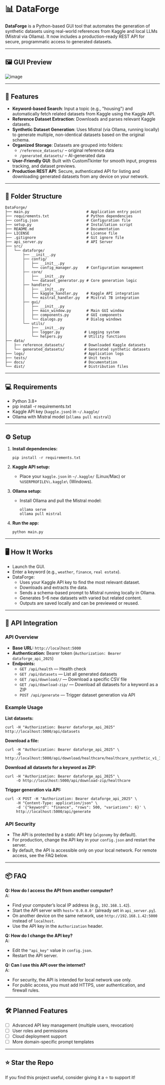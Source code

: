 # 📊 DataForge

**DataForge** is a Python-based GUI tool that automates the generation of synthetic datasets using real-world references from Kaggle and local LLMs (Mistral via Ollama). It now includes a production-ready REST API for secure, programmatic access to generated datasets.

---

## 🖼️ GUI Preview
![image](https://github.com/user-attachments/assets/19dad03b-19e0-4818-8e96-34ca87293b2f)

---

## 🚀 Features

- **Keyword-based Search**: Input a topic (e.g., "housing") and automatically fetch related datasets from Kaggle using the Kaggle API.
- **Reference Dataset Extraction**: Downloads and parses relevant Kaggle datasets.
- **Synthetic Dataset Generation**: Uses Mistral (via Ollama, running locally) to generate multiple, non-identical datasets based on the original schema.
- **Organized Storage**: Datasets are grouped into folders:
  - `/reference_datasets/` – original reference data
  - `/generated_datasets/` – AI-generated data
- **User-Friendly GUI**: Built with CustomTkinter for smooth input, progress tracking, and dataset previews.
- **Production REST API**: Secure, authenticated API for listing and downloading generated datasets from any device on your network.

---

## 📁 Folder Structure

```
DataForge/
├── main.py                          # Application entry point
├── requirements.txt                 # Python dependencies
├── config.json                      # Configuration file
├── setup.py                         # Installation script
├── README.md                        # Documentation
├── LICENSE                          # License file
├── .gitignore                       # Git ignore file
├── api_server.py                    # API Server
├── src/
│   └── dataforge/
│       ├── __init__.py
│       ├── config/
│       │   ├── __init__.py
│       │   └── config_manager.py    # Configuration management
│       ├── core/
│       │   ├── __init__.py
│       │   └── dataset_generator.py # Core generation logic
│       ├── handlers/
│       │   ├── __init__.py
│       │   ├── kaggle_handler.py    # Kaggle API integration
│       │   └── mistral_handler.py   # Mistral 7B integration
│       ├── gui/
│       │   ├── __init__.py
│       │   ├── main_window.py       # Main GUI window
│       │   ├── components.py        # GUI components
│       │   └── dialogs.py           # Dialog windows
│       └── utils/
│           ├── __init__.py
│           ├── logger.py           # Logging system
│           └── helpers.py          # Utility functions
├── data/
│   ├── reference_datasets/         # Downloaded Kaggle datasets
│   └── generated_datasets/         # Generated synthetic datasets
├── logs/                           # Application logs
├── tests/                          # Unit tests
├── docs/                           # Documentation
└── dist/                           # Distribution files

```

---

## 💻 Requirements

- Python 3.8+
- pip install -r requirements.txt
- Kaggle API key (`kaggle.json`) in `~/.kaggle/`
- Ollama with Mistral model (`ollama pull mistral`)

---

## ⚙️ Setup

1. **Install dependencies:**
   ```
   pip install -r requirements.txt
   ```

2. **Kaggle API setup:**
   - Place your `kaggle.json` in `~/.kaggle/` (Linux/Mac) or `%USERPROFILE%\.kaggle\` (Windows).

3. **Ollama setup:**
   - Install Ollama and pull the Mistral model:
     ```
     ollama serve
     ollama pull mistral
     ```

4. **Run the app:**
   ```
   python main.py
   ```

---

## 🖥️ How It Works

- Launch the GUI.
- Enter a keyword (e.g., `weather`, `finance`, `real estate`).
- DataForge:
  - Uses your Kaggle API key to find the most relevant dataset.
  - Downloads and extracts the data.
  - Sends a schema-based prompt to Mistral running locally in Ollama.
  - Generates 5–6 new datasets with varied but related content.
  - Outputs are saved locally and can be previewed or reused.

---

## 🔗 API Integration

### API Overview

- **Base URL:** `http://localhost:5000`
- **Authentication:** Bearer token (`Authorization: Bearer dataforge_api_2025`)
- **Endpoints:**
  - `GET /api/health` — Health check
  - `GET /api/datasets` — List all generated datasets
  - `GET /api/download//` — Download a specific CSV file
  - `GET /api/download-zip/` — Download all datasets for a keyword as a ZIP
  - `POST /api/generate` — Trigger dataset generation via API

### Example Usage

**List datasets:**
```
curl -H "Authorization: Bearer dataforge_api_2025" http://localhost:5000/api/datasets
```

**Download a file:**
```
curl -H "Authorization: Bearer dataforge_api_2025" \
     -O http://localhost:5000/api/download/healthcare/healthcare_synthetic_v1_1234567890.csv
```

**Download all datasets for a keyword as ZIP:**
```
curl -H "Authorization: Bearer dataforge_api_2025" \
     -O http://localhost:5000/api/download-zip/healthcare
```

**Trigger generation via API:**
```
curl -X POST -H "Authorization: Bearer dataforge_api_2025" \
     -H "Content-Type: application/json" \
     -d '{"keyword": "finance", "rows": 500, "variations": 6}' \
     http://localhost:5000/api/generate
```

### API Security

- The API is protected by a static API key (`algonomy` by default).
- For production, change the API key in your `config.json` and restart the server.
- By default, the API is accessible only on your local network. For remote access, see the FAQ below.

---

## 📦 FAQ

**Q: How do I access the API from another computer?**  
A:  
- Find your computer’s local IP address (e.g., `192.168.1.42`).
- Start the API server with `host='0.0.0.0'` (already set in `api_server.py`).
- On another device on the same network, use `http://192.168.1.42:5000` instead of `localhost`.
- Use the API key in the `Authorization` header.

**Q: How do I change the API key?**  
A:  
- Edit the `"api_key"` value in `config.json`.
- Restart the API server.

**Q: Can I use this API over the internet?**  
A:  
- For security, the API is intended for local network use only.
- For public access, you must add HTTPS, user authentication, and firewall rules.

---

## 🛠️ Planned Features

- [ ] Advanced API key management (multiple users, revocation)
- [ ] User roles and permissions
- [ ] Cloud deployment support
- [ ] More domain-specific prompt templates

---
## ⭐ Star the Repo

If you find this project useful, consider giving it a ⭐ to support it!
